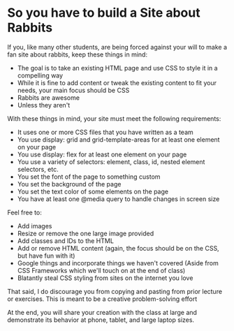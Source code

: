 # So you have to build a Site about Rabbits

If you, like many other students, are being forced against your will to make a fan site about rabbits, keep these things in mind:

- The goal is to take an existing HTML page and use CSS to style it in a compelling way
- While it is fine to add content or tweak the existing content to fit your needs, your main focus should be CSS
- Rabbits are awesome
- Unless they aren't

With these things in mind, your site must meet the following requirements:

- It uses one or more CSS files that you have written as a team
- You use display: grid and grid-template-areas for at least one element on your page
- You use display: flex for at least one element on your page
- You use a variety of selectors: element, class, id, nested element selectors, etc.
- You set the font of the page to something custom
- You set the background of the page
- You set the text color of some elements on the page
- You have at least one @media query to handle changes in screen size

Feel free to:

- Add images
- Resize or remove the one large image provided
- Add classes and IDs to the HTML
- Add or remove HTML content (again, the focus should be on the CSS, but have fun with it)
- Google things and incorporate things we haven't covered (Aside from CSS Frameworks which we'll touch on at the end of class)
- Blatantly steal CSS styling from sites on the internet you love

That said, I do discourage you from copying and pasting from prior lecture or exercises. This is meant to be a creative problem-solving effort

At the end, you will share your creation with the class at large and demonstrate its behavior at phone, tablet, and large laptop sizes.